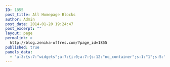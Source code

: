 ```yaml
---
ID: 1855
post_title: All Homepage Blocks
author: Admin
post_date: 2014-01-20 19:24:47
post_excerpt: ""
layout: page
permalink: >
  http://blog.zenika-offres.com/?page_id=1855
published: true
panels_data:
  - 'a:3:{s:7:"widgets";a:7:{i:0;a:7:{s:12:"no_container";s:1:"1";s:5:"posts";s:1:"4";s:7:"columns";s:1:"2";s:5:"cat_1";s:2:"14";s:5:"cat_2";s:2:"15";s:5:"cat_3";s:1:"0";s:4:"info";a:4:{s:5:"class";s:29:"Bunyad_PageBuilder_Highlights";s:2:"id";s:1:"1";s:4:"grid";s:1:"0";s:4:"cell";s:1:"0";}}i:1;a:4:{s:12:"no_container";s:1:"1";s:5:"posts";s:1:"4";s:3:"cat";s:2:"17";s:4:"info";a:4:{s:5:"class";s:28:"Bunyad_PageBuilder_NewsFocus";s:2:"id";s:1:"2";s:4:"grid";s:1:"1";s:4:"cell";s:1:"0";}}i:2;a:7:{s:12:"no_container";s:1:"1";s:5:"posts";s:1:"2";s:4:"type";s:6:"modern";s:7:"heading";s:14:"Modern Listing";s:12:"heading_type";s:5:"block";s:10:"pagination";s:1:"0";s:4:"info";a:4:{s:5:"class";s:23:"Bunyad_PageBuilder_Blog";s:2:"id";s:1:"3";s:4:"grid";s:1:"2";s:4:"cell";s:1:"0";}}i:3;a:7:{s:12:"no_container";s:1:"1";s:5:"posts";s:1:"2";s:4:"type";s:3:"alt";s:7:"heading";s:12:"Blog Listing";s:12:"heading_type";s:5:"block";s:10:"pagination";s:1:"0";s:4:"info";a:4:{s:5:"class";s:23:"Bunyad_PageBuilder_Blog";s:2:"id";s:1:"4";s:4:"grid";s:1:"3";s:4:"cell";s:1:"0";}}i:4;a:7:{s:12:"no_container";s:1:"1";s:5:"posts";s:1:"2";s:4:"type";s:8:"timeline";s:7:"heading";s:16:"Timeline Listing";s:12:"heading_type";s:5:"block";s:10:"pagination";s:1:"0";s:4:"info";a:4:{s:5:"class";s:23:"Bunyad_PageBuilder_Blog";s:2:"id";s:1:"5";s:4:"grid";s:1:"4";s:4:"cell";s:1:"0";}}i:5;a:3:{s:5:"title";s:0:"";s:4:"code";s:105:"<img src="http://theme-sphere.com/smart-mag/wp-content/uploads/2014/01/ad-block.png" alt="Leaderboard" />";s:4:"info";a:4:{s:5:"class";s:17:"Bunyad_Ads_Widget";s:2:"id";s:1:"7";s:4:"grid";s:1:"5";s:4:"cell";s:1:"0";}}i:6;a:6:{s:12:"no_container";s:1:"1";s:5:"title";s:14:"Latest Gallery";s:6:"number";s:2:"10";s:6:"format";s:5:"video";s:3:"cat";s:1:"0";s:4:"info";a:4:{s:5:"class";s:32:"Bunyad_PageBuilder_LatestGallery";s:2:"id";s:1:"8";s:4:"grid";s:1:"6";s:4:"cell";s:1:"0";}}}s:5:"grids";a:7:{i:0;a:2:{s:5:"cells";s:1:"1";s:5:"style";s:0:"";}i:1;a:2:{s:5:"cells";s:1:"1";s:5:"style";s:0:"";}i:2;a:2:{s:5:"cells";s:1:"1";s:5:"style";s:0:"";}i:3;a:2:{s:5:"cells";s:1:"1";s:5:"style";s:0:"";}i:4;a:2:{s:5:"cells";s:1:"1";s:5:"style";s:0:"";}i:5;a:2:{s:5:"cells";s:1:"1";s:5:"style";s:0:"";}i:6;a:2:{s:5:"cells";s:1:"1";s:5:"style";s:0:"";}}s:10:"grid_cells";a:7:{i:0;a:2:{s:6:"weight";s:1:"1";s:4:"grid";s:1:"0";}i:1;a:2:{s:6:"weight";s:1:"1";s:4:"grid";s:1:"1";}i:2;a:2:{s:6:"weight";s:1:"1";s:4:"grid";s:1:"2";}i:3;a:2:{s:6:"weight";s:1:"1";s:4:"grid";s:1:"3";}i:4;a:2:{s:6:"weight";s:1:"1";s:4:"grid";s:1:"4";}i:5;a:2:{s:6:"weight";s:1:"1";s:4:"grid";s:1:"5";}i:6;a:2:{s:6:"weight";s:1:"1";s:4:"grid";s:1:"6";}}}'
---
```

